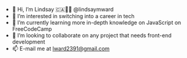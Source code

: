 - 👋 Hi, I’m Lindsay 🇨🇦🏳️‍🌈 @lindsaymward
- 👀 I’m interested in switching into a career in tech
- 🌱 I’m currently learning more in-depth knowledge on JavaScript on FreeCodeCamp
- 💞️ I’m looking to collaborate on any project that needs front-end development
- 📫 E-mail me at lward2391@gmail.com

<!---
lindsaymward/lindsaymward is a ✨ special ✨ repository because its `README.md` (this file) appears on your GitHub profile.
You can click the Preview link to take a look at your changes.
--->
